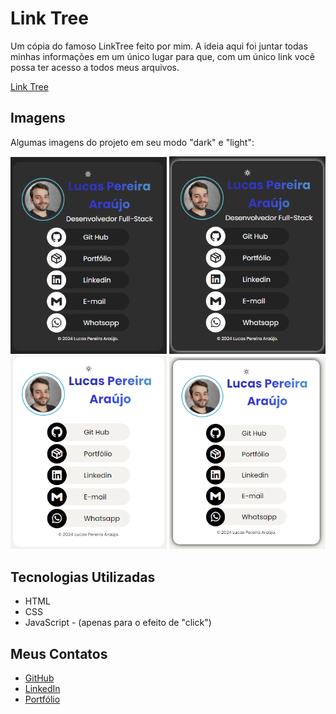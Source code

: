 # Link Tree

Um cópia do famoso LinkTree feito por mim. A ideia aqui foi juntar todas minhas informações em um único lugar para que, com um único link você possa ter acesso a todos meus arquivos. 

[Link Tree](https://github.com/lpa13/linktree-lucas)

## Imagens

Algumas imagens do projeto em seu modo "dark" e "light":

<div>
    <img src="./assets/imgs/git-dark1.png" alt="Imagem 1" width="250"/>
    <img src="./assets/imgs/git-dark2.png" alt="Imagem 2" width="250"/>
    <img src="./assets/imgs/git-light1.png" alt="Imagem 3" width="250"/>
    <img src="./assets/imgs/git-light2.png" alt="Imagem 4" width="250"/>
</div>

## Tecnologias Utilizadas

- HTML
- CSS
- JavaScript - (apenas para o efeito de "click")


## Meus Contatos

- [GitHub](https://github.com/lpa13)
- [LinkedIn](https://www.linkedin.com/in/lucasparaujo/)
- [Portfólio](https://lpa13.github.io/lucas-portfolio/)
